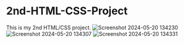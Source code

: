 # 2nd-HTML-CSS-Project
This is my 2nd HTML/CSS project.
![Screenshot 2024-05-20 134230](https://github.com/ronsusmit/2nd-HTML-CSS-Project/assets/146361727/7f4d8c62-ffcd-42a1-af13-8d036e008ed0)
![Screenshot 2024-05-20 134307](https://github.com/ronsusmit/2nd-HTML-CSS-Project/assets/146361727/36f378d2-6b35-4556-b98a-775724a5dbb1)
![Screenshot 2024-05-20 134331](https://github.com/ronsusmit/2nd-HTML-CSS-Project/assets/146361727/9a6d52f3-a25d-40c4-af05-ea40f67d0f77)
